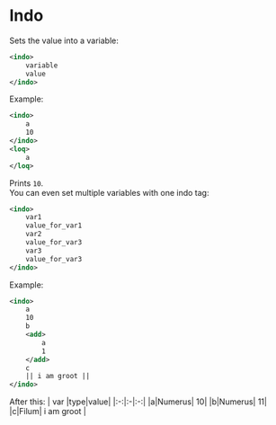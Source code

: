 # Indo
Sets the value into a variable:
```xml
<indo>
	variable
	value
</indo>
```
Example:
```xml
<indo>
	a
	10
</indo>
<loq>
	a
</loq>
```
Prints `10`.  
You can even set multiple variables with one indo tag:
```xml
<indo>
	var1
	value_for_var1
	var2
	value_for_var3
	var3
	value_for_var3
</indo>
```
Example:
```xml
<indo>
	a
	10
	b
	<add>
		a
		1
	</add>
	c
	|| i am groot ||
</indo>
```
After this:
| var |type|value|
|:-:|:-|:-:|
|a|Numerus| 10|
|b|Numerus| 11|
|c|Filum| i am groot |
